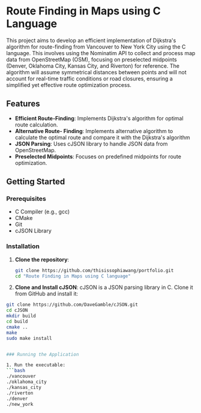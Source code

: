 # Route Finding in Maps using C Language

This project aims to develop an efficient implementation of Dijkstra's algorithm for route-finding from Vancouver to New York City using the C language. This involves using the Nominatim API to collect and process map data from OpenStreetMap (OSM), focusing on preselected midpoints (Denver, Oklahoma City, Kansas City, and Riverton) for reference. The algorithm will assume symmetrical distances between points and will not account for real-time traffic conditions or road closures, ensuring a simplified yet effective route optimization process.

## Features

- **Efficient Route-Finding**: Implements Dijkstra's algorithm for optimal route calculation.
- **Alternative Route- Finding**: Implements alternative algorithm to calculate the optimal route and compare it with the Dijkstra's algorithm
- **JSON Parsing**: Uses cJSON library to handle JSON data from OpenStreetMap.
- **Preselected Midpoints**: Focuses on predefined midpoints for route optimization.

## Getting Started

### Prerequisites

- C Compiler (e.g., gcc)
- CMake
- Git
- cJSON Library

### Installation

1. **Clone the repository**:
   ```bash
   git clone https://github.com/thisissophiawang/portfolio.git
   cd "Route Finding in Maps using C language"

2. **Clone and Install cJSON**:
cJSON is a JSON parsing library in C. Clone it from GitHub and install it:
 ```bash
git clone https://github.com/DaveGamble/cJSON.git
cd cJSON
mkdir build
cd build
cmake ..
make
sudo make install


### Running the Application

1. Run the executable:
 ```bash
./vancouver
./oklahoma_city
./kansas_city
./riverton
./denver
./new_york





